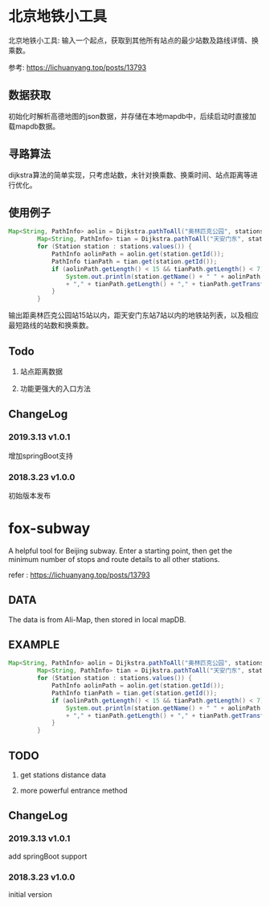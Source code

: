 # 北京地铁小工具
北京地铁小工具: 输入一个起点，获取到其他所有站点的最少站数及路线详情、换乘数。

参考: https://lichuanyang.top/posts/13793

## 数据获取
初始化时解析高德地图的json数据，并存储在本地mapdb中，后续启动时直接加载mapdb数据。

## 寻路算法
dijkstra算法的简单实现，只考虑站数，未针对换乘数、换乘时间、站点距离等进行优化。

## 使用例子
```java
Map<String, PathInfo> aolin = Dijkstra.pathToAll("奥林匹克公园", stations);
        Map<String, PathInfo> tian = Dijkstra.pathToAll("天安门东", stations);
        for (Station station : stations.values()) {
            PathInfo aolinPath = aolin.get(station.getId());
            PathInfo tianPath = tian.get(station.getId());
            if (aolinPath.getLength() < 15 && tianPath.getLength() < 7) {
                System.out.println(station.getName() + " " + aolinPath.getLength() + "," + aolinPath.getTransferNum()
                + "," + tianPath.getLength() + "," + tianPath.getTransferNum());
            }
        }
```
输出距奥林匹克公园站15站以内，距天安门东站7站以内的地铁站列表，以及相应最短路线的站数和换乘数。

## Todo
1. 站点距离数据

2. 功能更强大的入口方法

## ChangeLog
### 2019.3.13 v1.0.1
增加springBoot支持
### 2018.3.23 v1.0.0
初始版本发布

# fox-subway
A helpful tool for Beijing subway. Enter a starting point, then get the minimum number of stops and route details to all other stations.

refer : https://lichuanyang.top/posts/13793

## DATA
The data is from Ali-Map, then stored in local mapDB.

## EXAMPLE
```java
Map<String, PathInfo> aolin = Dijkstra.pathToAll("奥林匹克公园", stations);
        Map<String, PathInfo> tian = Dijkstra.pathToAll("天安门东", stations);
        for (Station station : stations.values()) {
            PathInfo aolinPath = aolin.get(station.getId());
            PathInfo tianPath = tian.get(station.getId());
            if (aolinPath.getLength() < 15 && tianPath.getLength() < 7) {
                System.out.println(station.getName() + " " + aolinPath.getLength() + "," + aolinPath.getTransferNum()
                + "," + tianPath.getLength() + "," + tianPath.getTransferNum());
            }
        }
```

## TODO
1. get stations distance data

2. more powerful entrance method

## ChangeLog
### 2019.3.13 v1.0.1
add springBoot support
### 2018.3.23 v1.0.0
initial version